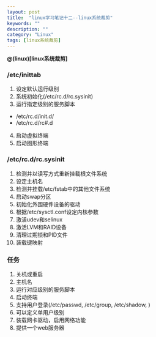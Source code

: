 ```yaml
---
layout: post
title:  "linux学习笔记十二--linux系统裁剪"
keywords: ""
description: ""
category: "Linux" 
tags: [linux系统裁剪]
---
```



**@(linux)[linux系统裁剪]**

<!-- more -->

### /etc/inittab

>
1. 设定默认运行级别
2. 系统初始化(/etc/rc.d/rc.sysinit)
3. 运行指定级别的服务脚本
- /etc/rc.d/init.d/
- /etc/rc.d/rc#.d
4. 启动虚拟终端
5. 启动图形终端

### /etc/rc.d/rc.sysinit

>
1. 检测并以读写方式重新挂载根文件系统
2. 设定主机名
3. 检测并挂载/etc/fstab中的其他文件系统
4. 启动swap分区
5. 初始化外围硬件设备的驱动
6. 根据/etc/sysctl.conf设定内核参数
7. 激活udev和selinux
8. 激活LVM和RAID设备
9. 清理过期锁和PID文件
10. 装载键映射

### 任务

>
1. 关机或重启
2. 主机名
3. 运行对应级别的服务脚本
4. 启动终端
5. 支持用户登录(/etc/passwd, /etc/group, /etc/shadow, )
6. 可以定义单用户级别
7. 装载网卡驱动，启用网络功能
8. 提供一个web服务器
